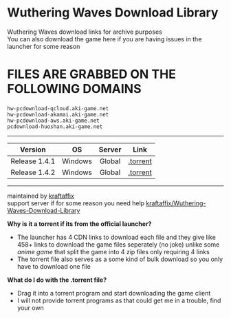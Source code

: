 # Wuthering Waves Download Library
Wuthering Waves download links for archive purposes \
You can also download the game here if you are having issues in the launcher for  some reason

# FILES ARE GRABBED ON THE FOLLOWING DOMAINS
`hw-pcdownload-qcloud.aki-game.net`‎ \
`hw-pcdownload-akamai.aki-game.net` \
`hw-pcdownload-aws.aki-game.net` \
`pcdownload-huoshan.aki-game.net`
___
| Version | OS | Server | Link |
|:-------:|:--:|:------:|:----:|
| Release 1.4.1 | Windows | Global | [.torrent](https://raw.githubusercontent.com/KraftAffix/Wuthering-Waves-Download-Library/refs/heads/main/versions/release%201.4/1.4.1%20-%20Wuthering%20Waves%20Game.torrent) |
| Release 1.4.2 | Windows | Global | [.torrent](https://raw.githubusercontent.com/KraftAffix/Wuthering-Waves-Download-Library/refs/heads/main/versions/release%201.4/1.4.2%20-%20Wuthering%20Waves%20Game.torrent) |
___
maintained by [kraftaffix](https://github.com/KraftAffix) \
support server if for some reason you need help [kraftaffix/Wuthering-Waves-Download-Library](https://discord.gg/f3fTWdDmh5)

**Why is it a torrent if its from the official launcher?**
- The launcher has 4 CDN links to download each file and they give like 458+ links to download the game files seperately (no joke) unlike some _anime game_ that split the game into 4 zip files only requiring 4 links
- The torrent file also serves as a some kind of bulk download so you only have to download one file

**What do I do with the .torrent file?**
- Drag it into a torrent program and start downloading the game client
- I will not provide torrent programs as that could get me in a trouble, find your own
